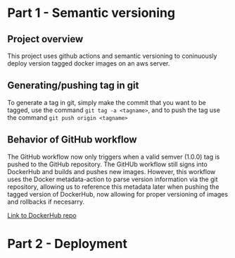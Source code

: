 # Part 1 - Semantic versioning 

## Project overview
This project uses github actions and semantic versioning to coninuously deploy version tagged docker images on an aws server. 

## Generating/pushing tag in git
To generate a tag in git, simply make the commit that you want to be tagged, use the command `git tag -a <tagname>`, and to push the tag use the command `git push origin <tagname>`

## Behavior of GitHub workflow
The GitHub workflow now only triggers when a valid semver (1.0.0) tag is pushed to the GitHub repository. The GitHUb workflow still signs into DockerHub and  builds and pushes new images. However, this workflow uses the Docker metadata-action to parse version information via the git repository, allowing us to reference this metadata later when pushing the tagged version of DockerHub, now allowing for proper versioning of images and rollbacks if necesarry.

[Link to DockerHub repo](https://hub.docker.com/repository/docker/cyrus60/straley-ceg3120/general)

# Part 2 - Deployment 

##

## 
